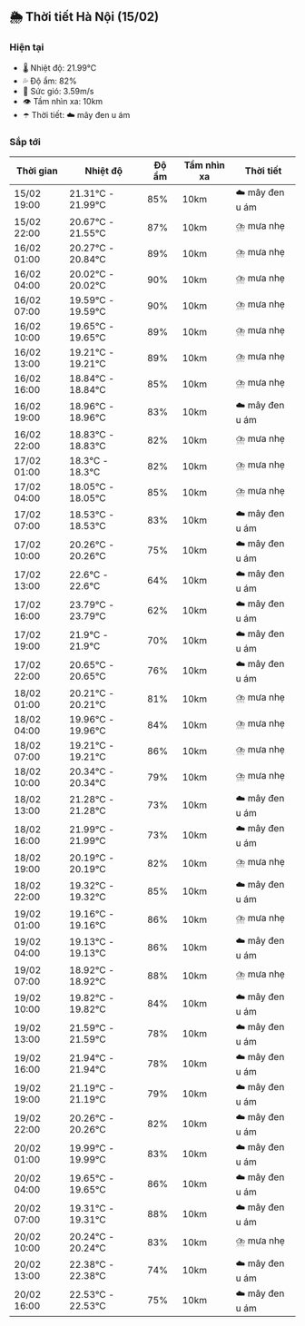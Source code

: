 ## 🌦️ Thời tiết Hà Nội (15/02)

### Hiện tại

- 🌡️ Nhiệt độ: 21.99℃
- 💦 Độ ẩm: 82%
- 💨 Sức gió: 3.59m/s
- 👁️ Tầm nhìn xa: 10km
- ☂️ Thời tiết: ☁️ mây đen u ám

### Sắp tới

| Thời gian | Nhiệt độ | Độ ẩm | Tầm nhìn xa | Thời tiết |
| --- | --- | --- | --- | --- |
| 15/02 19:00 | 21.31℃ - 21.99℃ | 85% | 10km | ☁️ mây đen u ám |
| 15/02 22:00 | 20.67℃ - 21.55℃ | 87% | 10km | ⛈️ mưa nhẹ |
| 16/02 01:00 | 20.27℃ - 20.84℃ | 89% | 10km | ⛈️ mưa nhẹ |
| 16/02 04:00 | 20.02℃ - 20.02℃ | 90% | 10km | ⛈️ mưa nhẹ |
| 16/02 07:00 | 19.59℃ - 19.59℃ | 90% | 10km | ⛈️ mưa nhẹ |
| 16/02 10:00 | 19.65℃ - 19.65℃ | 89% | 10km | ⛈️ mưa nhẹ |
| 16/02 13:00 | 19.21℃ - 19.21℃ | 89% | 10km | ⛈️ mưa nhẹ |
| 16/02 16:00 | 18.84℃ - 18.84℃ | 85% | 10km | ⛈️ mưa nhẹ |
| 16/02 19:00 | 18.96℃ - 18.96℃ | 83% | 10km | ☁️ mây đen u ám |
| 16/02 22:00 | 18.83℃ - 18.83℃ | 82% | 10km | ⛈️ mưa nhẹ |
| 17/02 01:00 | 18.3℃ - 18.3℃ | 82% | 10km | ⛈️ mưa nhẹ |
| 17/02 04:00 | 18.05℃ - 18.05℃ | 85% | 10km | ⛈️ mưa nhẹ |
| 17/02 07:00 | 18.53℃ - 18.53℃ | 83% | 10km | ☁️ mây đen u ám |
| 17/02 10:00 | 20.26℃ - 20.26℃ | 75% | 10km | ☁️ mây đen u ám |
| 17/02 13:00 | 22.6℃ - 22.6℃ | 64% | 10km | ☁️ mây đen u ám |
| 17/02 16:00 | 23.79℃ - 23.79℃ | 62% | 10km | ☁️ mây đen u ám |
| 17/02 19:00 | 21.9℃ - 21.9℃ | 70% | 10km | ☁️ mây đen u ám |
| 17/02 22:00 | 20.65℃ - 20.65℃ | 76% | 10km | ☁️ mây đen u ám |
| 18/02 01:00 | 20.21℃ - 20.21℃ | 81% | 10km | ⛈️ mưa nhẹ |
| 18/02 04:00 | 19.96℃ - 19.96℃ | 84% | 10km | ⛈️ mưa nhẹ |
| 18/02 07:00 | 19.21℃ - 19.21℃ | 86% | 10km | ⛈️ mưa nhẹ |
| 18/02 10:00 | 20.34℃ - 20.34℃ | 79% | 10km | ⛈️ mưa nhẹ |
| 18/02 13:00 | 21.28℃ - 21.28℃ | 73% | 10km | ☁️ mây đen u ám |
| 18/02 16:00 | 21.99℃ - 21.99℃ | 73% | 10km | ☁️ mây đen u ám |
| 18/02 19:00 | 20.19℃ - 20.19℃ | 82% | 10km | ⛈️ mưa nhẹ |
| 18/02 22:00 | 19.32℃ - 19.32℃ | 85% | 10km | ☁️ mây đen u ám |
| 19/02 01:00 | 19.16℃ - 19.16℃ | 86% | 10km | ⛈️ mưa nhẹ |
| 19/02 04:00 | 19.13℃ - 19.13℃ | 86% | 10km | ☁️ mây đen u ám |
| 19/02 07:00 | 18.92℃ - 18.92℃ | 88% | 10km | ⛈️ mưa nhẹ |
| 19/02 10:00 | 19.82℃ - 19.82℃ | 84% | 10km | ☁️ mây đen u ám |
| 19/02 13:00 | 21.59℃ - 21.59℃ | 78% | 10km | ☁️ mây đen u ám |
| 19/02 16:00 | 21.94℃ - 21.94℃ | 78% | 10km | ☁️ mây đen u ám |
| 19/02 19:00 | 21.19℃ - 21.19℃ | 79% | 10km | ☁️ mây đen u ám |
| 19/02 22:00 | 20.26℃ - 20.26℃ | 82% | 10km | ☁️ mây đen u ám |
| 20/02 01:00 | 19.99℃ - 19.99℃ | 83% | 10km | ☁️ mây đen u ám |
| 20/02 04:00 | 19.65℃ - 19.65℃ | 86% | 10km | ☁️ mây đen u ám |
| 20/02 07:00 | 19.31℃ - 19.31℃ | 88% | 10km | ☁️ mây đen u ám |
| 20/02 10:00 | 20.24℃ - 20.24℃ | 83% | 10km | ⛈️ mưa nhẹ |
| 20/02 13:00 | 22.38℃ - 22.38℃ | 74% | 10km | ☁️ mây đen u ám |
| 20/02 16:00 | 22.53℃ - 22.53℃ | 75% | 10km | ☁️ mây đen u ám |
